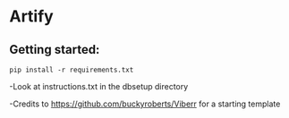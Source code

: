 # Artify

## Getting started:
`pip install -r requirements.txt`

-Look at instructions.txt in the dbsetup directory

-Credits to https://github.com/buckyroberts/Viberr for a starting template
